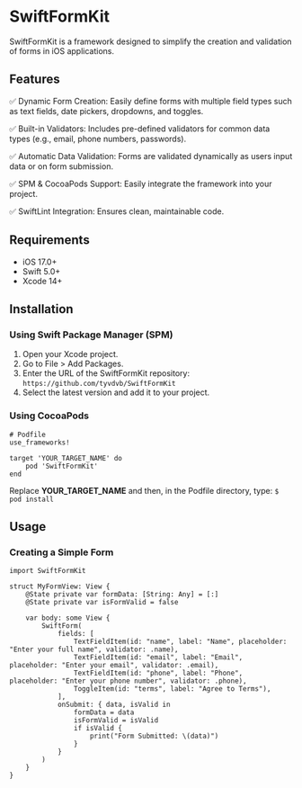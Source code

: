 # SwiftFormKit

SwiftFormKit is a framework designed to simplify the creation and validation of forms in iOS applications. 


## Features

✅ Dynamic Form Creation: Easily define forms with multiple field types such as text fields, date pickers, dropdowns, and toggles.

✅ Built-in Validators: Includes pre-defined validators for common data types (e.g., email, phone numbers, passwords).

✅ Automatic Data Validation: Forms are validated dynamically as users input data or on form submission.

✅  SPM & CocoaPods Support: Easily integrate the framework into your project.

✅  SwiftLint Integration: Ensures clean, maintainable code.

## Requirements
- iOS 17.0+
- Swift 5.0+
- Xcode 14+

## Installation

### Using Swift Package Manager (SPM)
1. Open your Xcode project.
2. Go to File > Add Packages.
3. Enter the URL of the SwiftFormKit repository:
      `https://github.com/tyvdvb/SwiftFormKit`
4. Select the latest version and add it to your project.

### Using CocoaPods
```
# Podfile
use_frameworks!

target 'YOUR_TARGET_NAME' do
    pod 'SwiftFormKit'
end
```
Replace **YOUR_TARGET_NAME** and then, in the Podfile directory, type:
`$ pod install`

## Usage

### Creating a Simple Form
```
import SwiftFormKit

struct MyFormView: View {
    @State private var formData: [String: Any] = [:]
    @State private var isFormValid = false
    
    var body: some View {
        SwiftForm(
            fields: [
                TextFieldItem(id: "name", label: "Name", placeholder: "Enter your full name", validator: .name),
                TextFieldItem(id: "email", label: "Email", placeholder: "Enter your email", validator: .email),
                TextFieldItem(id: "phone", label: "Phone", placeholder: "Enter your phone number", validator: .phone),
                ToggleItem(id: "terms", label: "Agree to Terms"),
            ],
            onSubmit: { data, isValid in
                formData = data
                isFormValid = isValid
                if isValid {
                    print("Form Submitted: \(data)")
                }
            }
        )
    }
}
```
